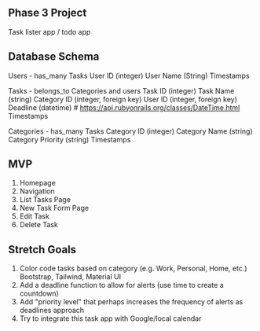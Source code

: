 ## Phase 3 Project

Task lister app / todo app

## Database Schema

Users - has_many Tasks
  User ID (integer)
  User Name (String)
  Timestamps

Tasks - belongs_to Categories and users
  Task ID (integer)
  Task Name (string)
  Category ID (integer, foreign key)
  User ID (integer, foreign key)
  Deadline (datetime) # https://api.rubyonrails.org/classes/DateTime.html
  Timestamps

Categories - has_many Tasks
  Category ID (integer)
  Category Name (string)
  Category Priority (string)
  Timestamps

## MVP

  1. Homepage
  2. Navigation
  3. List Tasks Page
  4. New Task Form Page
  5. Edit Task
  6. Delete Task

## Stretch Goals

  1. Color code tasks based on category (e.g. Work, Personal, Home, etc.) Bootstrap, Tailwind, Material UI
  2. Add a deadline function to allow for alerts (use time to create a countdown)
  3. Add "priority level" that perhaps increases the frequency of alerts as deadlines approach 
  4. Try to integrate this task app with Google/local calendar



